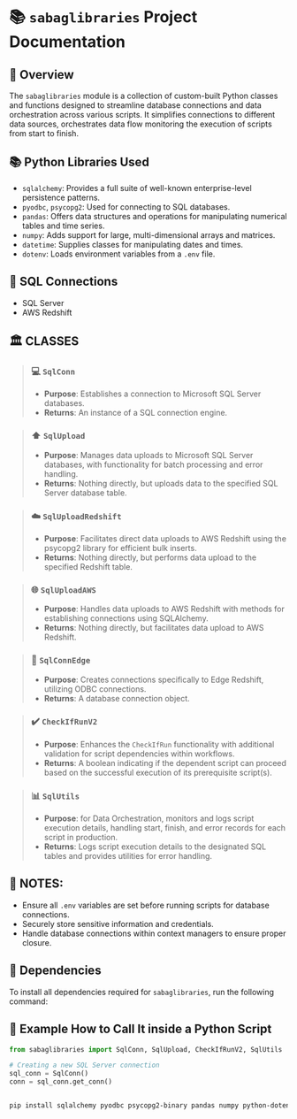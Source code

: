 # :books: `sabaglibraries` Project Documentation

##  :mag_right: Overview

The `sabaglibraries` module is a collection of custom-built Python classes and functions designed to streamline database connections and data orchestration across various scripts. It simplifies connections to different data sources, orchestrates data flow monitoring the execution of scripts from start to finish.


## :books: Python Libraries Used

- `sqlalchemy`: Provides a full suite of well-known enterprise-level persistence patterns.
- `pyodbc`, `psycopg2`: Used for connecting to SQL databases.
- `pandas`: Offers data structures and operations for manipulating numerical tables and time series.
- `numpy`: Adds support for large, multi-dimensional arrays and matrices.
- `datetime`: Supplies classes for manipulating dates and times.
- `dotenv`: Loads environment variables from a `.env` file.

##  :link: SQL Connections

- SQL Server
- AWS Redshift

## :classical_building: CLASSES

>### :computer: `SqlConn`
>   - **Purpose**: Establishes a connection to Microsoft SQL Server databases.
>   - **Returns**: An instance of a SQL connection engine.

>### :arrow_up: `SqlUpload`
>   - **Purpose**: Manages data uploads to Microsoft SQL Server databases, with functionality for batch processing and error handling.
>   - **Returns**: Nothing directly, but uploads data to the specified SQL Server database table.

>### :cloud: `SqlUploadRedshift`
>   - **Purpose**: Facilitates direct data uploads to AWS Redshift using the psycopg2 library for efficient bulk inserts.
>   - **Returns**: Nothing directly, but performs data upload to the specified Redshift table.

>   ### :globe_with_meridians: `SqlUploadAWS`
>   - **Purpose**: Handles data uploads to AWS Redshift with methods for establishing connections using SQLAlchemy.
>   - **Returns**: Nothing directly, but facilitates data upload to AWS Redshift.

>### :link: `SqlConnEdge`
>   - **Purpose**: Creates connections specifically to Edge Redshift, utilizing ODBC connections.
>   - **Returns**: A database connection object.

> ### :heavy_check_mark: `CheckIfRunV2`
> - **Purpose**: Enhances the `CheckIfRun` functionality with additional validation for script dependencies within workflows.
> - **Returns**: A boolean indicating if the dependent script can proceed based on the successful execution of its prerequisite script(s).

> ### :bar_chart: `SqlUtils`
> - **Purpose**: for Data Orchestration, monitors and logs script execution details, handling start, finish, and error records for each script in production.
>- **Returns**: Logs script execution details to the designated SQL tables and provides utilities for error handling.


##  :memo: NOTES:

- Ensure all `.env` variables are set before running scripts for database connections.
- Securely store sensitive information and credentials.
- Handle database connections within context managers to ensure proper closure.

## :toolbox:  Dependencies

To install all dependencies required for `sabaglibraries`, run the following command:

## :electric_plug: Example How to Call It inside a Python Script

```python
from sabaglibraries import SqlConn, SqlUpload, CheckIfRunV2, SqlUtils

# Creating a new SQL Server connection
sql_conn = SqlConn()
conn = sql_conn.get_conn()



```

```bash
pip install sqlalchemy pyodbc psycopg2-binary pandas numpy python-dotenv
```